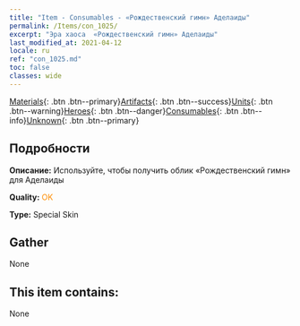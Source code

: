 ```yaml
---
title: "Item - Consumables - «Рождественский гимн» Аделаиды"
permalink: /Items/con_1025/
excerpt: "Эра хаоса  «Рождественский гимн» Аделаиды"
last_modified_at: 2021-04-12
locale: ru
ref: "con_1025.md"
toc: false
classes: wide
---
```

 [Materials](/ru/Items/){: .btn .btn--primary}[Artifacts](/ru/Items/Artifacts/){: .btn .btn--success}[Units](/ru/Items/Units/){: .btn .btn--warning}[Heroes](/ru/Items/Heroes/){: .btn .btn--danger}[Consumables](/ru/Items/Consumables/){: .btn .btn--info}[Unknown](/ru/Items/Unknown/){: .btn .btn--primary}

## Подробности
 **Описание:** Используйте, чтобы получить облик «Рождественский гимн» для Аделаиды

 **Quality:** <span style="color: #FF8C00">OK</span>

 **Type:** Special Skin

## Gather

  None

## This item contains:

  None

